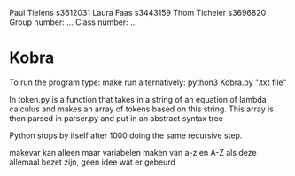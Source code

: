 Paul Tielens s3612031
Laura Faas s3443159
Thom Ticheler s3696820
Group number: ...
Class number: ...


# Kobra

To run the program type:
make run
alternatively:
python3 Kobra.py ".txt file" 

In token.py is a function that takes in a string of an equation of lambda calculus and makes an array of tokens based on this string. 
This array is then parsed in parser.py and put in an abstract syntax tree

Python stops by itself after 1000 doing the same recursive step.

makevar kan alleen maar variabelen maken van a-z en A-Z als deze allemaal bezet zijn, geen idee wat er gebeurd